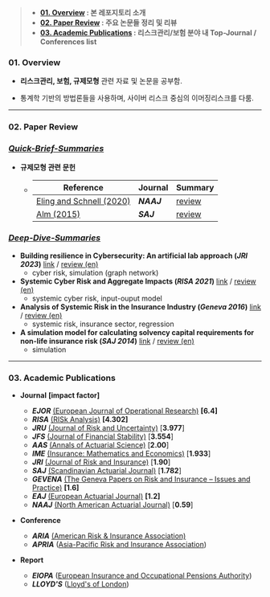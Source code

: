 > - **[01. Overview](#01-overview) : 본 레포지토리 소개**
> - **[02. Paper Review](#02-paper-review) : 주요 논문들 정리 및 리뷰**
> - **[03. Academic Publications](#03-academic-publications) : 리스크관리/보험 분야 내 Top-Journal / Conferences list**

### 01. Overview 


- **리스크관리, 보험, 규제모형** 관련 자료 및 논문을 공부함.

- 통계학 기반의 방법론들을 사용하며, 사이버 리스크 중심의 이머징리스크를 다룸.

---
### 02. Paper Review

### *[Quick-Brief-Summaries](https://github.com/kwoongbae/risk-management-papers/issues)*

- **규제모형 관련 문헌**

  - | Reference                                                    | Journal    | Summary                                                      |
    | ------------------------------------------------------------ | ---------- | ------------------------------------------------------------ |
    | [Eling and Schnell (2020)](https://www.tandfonline.com/doi/abs/10.1080/10920277.2019.1641416) | ***NAAJ*** | [review](https://github.com/kwoongbae/risk-management-papers/issues/32) |
    | [Alm (2015)](https://www.tandfonline.com/doi/abs/10.1080/03461238.2013.787367) | ***SAJ***  | [review](https://github.com/kwoongbae/risk-management-papers/issues/36) |

### *[Deep-Dive-Summaries](#deep-dive-summaries)*

- **Building resilience in Cybersecurity: An artificial lab approach (*JRI 2023*)** [link](https://arxiv.org/abs/2211.04762) / [review (en)](./review/Seminar_20240125.pdf)
  - cyber risk, simulation (graph network)
- **Systemic Cyber Risk and Aggregate Impacts (*RISA 2021*)** [link](https://onlinelibrary.wiley.com/doi/abs/10.1111/risa.13715) / [review (en)](./review/Seminar_20240321.pdf)
  - systemic cyber risk, input-ouput model
- **Analysis of Systemic Risk in the Insurance Industry (*Geneva 2016*)** [link](https://link.springer.com/article/10.1057/grir.2016.1) / [review (en)](./review/Seminar_20240524.pdf)
  - systemic risk, insurance sector, regression
- **A simulation model for calculating solvency capital requirements for non-life insurance risk (*SAJ 2014*)** [link](https://www.tandfonline.com/doi/abs/10.1080/03461238.2013.787367) / [review (en)](./review/Seminar_20240626.pdf)
  - simulation

---

### 03. Academic Publications


- **Journal** **[impact factor]**
  - ***EJOR*** [(European Journal of Operational Research)](https://www.sciencedirect.com/journal/european-journal-of-operational-research) **[6.4]**
  - ***RISA*** [(RISk Analysis)](https://onlinelibrary.wiley.com/journal/15396924) **[4.302]**
  - ***JRU*** [(Journal of Risk and Uncertainty)](https://www.springer.com/journal/11166) [**3.977**]
  - ***JFS*** [(Journal of Financial Stability)](https://www.sciencedirect.com/journal/journal-of-financial-stability) [**3.554**]
  - ***AAS*** [(Annals of Actuarial Science)](https://www.cambridge.org/core/journals/annals-of-actuarial-science) [**2.00**]
  - ***IME*** [(Insurance: Mathematics and Economics)]() [**1.933**]
  - ***JRI*** [(Journal of Risk and Insurance)](https://onlinelibrary.wiley.com/journal/15396975) [**1.90**]
  - ***SAJ*** [(Scandinavian Actuarial Journal)](https://www.tandfonline.com/toc/sact20/current) [**1.782**]
  - ***GEVENA*** [(The Geneva Papers on Risk and Insurance – Issues and Practice)](https://www.genevaassociation.org/publications/the-geneva-papers) **[1.6]**
  - ***EAJ*** [(European Actuarial Journal)](https://link.springer.com/journal/13385) **[1.2]**
  - ***NAAJ*** [(North American Actuarial Journal)](https://www.tandfonline.com/toc/uaaj20/current) [**0.59**]
- **Conference**
  - ***ARIA*** [(American Risk & Insurance Association)](https://www.aria.org/)
  - ***APRIA*** ([Asia-Pacific Risk and Insurance Association](https://www.apria.org/))
- **Report**

  - ***EIOPA*** ([European Insurance and Occupational Pensions Authority](https://www.eiopa.europa.eu/index_en))
  - ***LLOYD'S*** ([Lloyd's of London](https://www.lloyds.com/news-and-insights/risk-reports))

